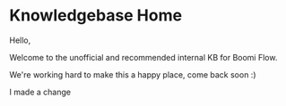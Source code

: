 # Knowledgebase Home

Hello,

Welcome to the unofficial and recommended internal KB for Boomi Flow.

We're working hard to make this a happy place, come back soon :\)

I made a change

